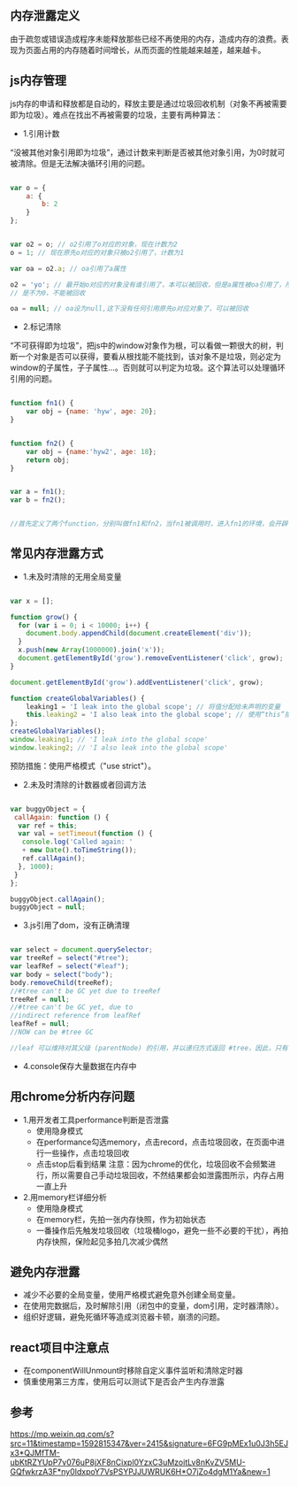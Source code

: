 ## 内存泄露定义
由于疏忽或错误造成程序未能释放那些已经不再使用的内存，造成内存的浪费。表现为页面占用的内存随着时间增长，从而页面的性能越来越差，越来越卡。

## js内存管理
js内存的申请和释放都是自动的，释放主要是通过垃圾回收机制（对象不再被需要即为垃圾）。难点在找出不再被需要的垃圾，主要有两种算法：
 
- 1.引用计数

“没被其他对象引用即为垃圾”，通过计数来判断是否被其他对象引用，为0时就可被清除。但是无法解决循环引用的问题。

```js

var o = {
	a: {
		b: 2
	}
};


var o2 = o; // o2引用了o对应的对象，现在计数为2
o = 1; // 现在原先o对应的对象只被o2引用了，计数为1

var oa = o2.a; // oa引用了a属性

o2 = 'yo'; // 最开始o对应的对象没有谁引用了，本可以被回收，但是a属性被oa引用了，所以引用计数还
// 是不为0，不能被回收

oa = null; // oa设为null,这下没有任何引用原先o对应对象了，可以被回收
```

- 2.标记清除

“不可获得即为垃圾”，把js中的window对象作为根，可以看做一颗很大的树，判断一个对象是否可以获得，要看从根找能不能找到，该对象不是垃圾，则必定为window的子属性，子子属性...。否则就可以判定为垃圾。这个算法可以处理循环引用的问题。
```js

function fn1() {
	var obj = {name: 'hyw', age: 20};
}


function fn2() {
	var obj = {name:'hyw2', age: 18};
	return obj;
}


var a = fn1();
var b = fn2();


//首先定义了两个function，分别叫做fn1和fn2，当fn1被调用时，进入fn1的环境，会开辟一块内存存放对象obj，被标记记入环境;，而当调用结束后，出了fn1的环境，那么该块内存会被js引擎中的垃圾回收器自动释放；在fn2被调用的过程中，返回的对象被全局变量b所指向，所以该块内存并不会被释放。
```

## 常见内存泄露方式
- 1.未及时清除的无用全局变量

```js

var x = [];

function grow() {
  for (var i = 0; i < 10000; i++) {
    document.body.appendChild(document.createElement('div'));
  }
  x.push(new Array(1000000).join('x'));
  document.getElementById('grow').removeEventListener('click', grow);
}

document.getElementById('grow').addEventListener('click', grow);

```
```js
function createGlobalVariables() {
    leaking1 = 'I leak into the global scope'; // 将值分配给未声明的变量
    this.leaking2 = 'I also leak into the global scope'; // 使用“this”指向全局对象。
};
createGlobalVariables();
window.leaking1; // 'I leak into the global scope'
window.leaking2; // 'I also leak into the global scope'

```
预防措施：使用严格模式（"use strict"）。

- 2.未及时清除的计数器或者回调方法
 
```js

var buggyObject = {
 callAgain: function () {
  var ref = this;
  var val = setTimeout(function () {
   console.log('Called again: ' 
   + new Date().toTimeString()); 
   ref.callAgain();
  }, 1000);
 }
};

buggyObject.callAgain();
buggyObject = null;
```

- 3.js引用了dom，没有正确清理

```js

var select = document.querySelector;
var treeRef = select("#tree");
var leafRef = select("#leaf");
var body = select("body");
body.removeChild(treeRef);
//#tree can't be GC yet due to treeRef
treeRef = null;
//#tree can't be GC yet, due to 
//indirect reference from leafRef
leafRef = null;
//NOW can be #tree GC

//leaf 可以维持对其父级 (parentNode) 的引用，并以递归方式返回 #tree，因此，只有 leafRef 被作废后，#tree 下的整个树才会被清除
```

- 4.console保存大量数据在内存中
 

## 用chrome分析内存问题
- 1.用开发者工具performance判断是否泄露
    - 使用隐身模式
    - 在performance勾选memory，点击record，点击垃圾回收，在页面中进行一些操作，点击垃圾回收
    - 点击stop后看到结果
注意：因为chrome的优化，垃圾回收不会频繁进行，所以需要自己手动垃圾回收，不然结果都会如泄露图所示，内存占用一直上升
- 2.用memory栏详细分析
    - 使用隐身模式
    - 在memory栏，先拍一张内存快照，作为初始状态
    - 一番操作后先触发垃圾回收（垃圾桶logo，避免一些不必要的干扰），再拍内存快照，保险起见多拍几次减少偶然


## 避免内存泄露
- 减少不必要的全局变量，使用严格模式避免意外创建全局变量。
- 在使用完数据后，及时解除引用（闭包中的变量，dom引用，定时器清除）。
- 组织好逻辑，避免死循环等造成浏览器卡顿，崩溃的问题。

## react项目中注意点
- 在componentWillUnmount时移除自定义事件监听和清除定时器
- 慎重使用第三方库，使用后可以测试下是否会产生内存泄露

## 参考
https://mp.weixin.qq.com/s?src=11&timestamp=1592815347&ver=2415&signature=6FG9pMEx1u0J3h5EJx3*QJMfTM-ubKtRZYUpP7v076uP8jXF8nCixpl0YzxC3uMzoitLv8nKvZV5MU-GQfwkrzA3F*ny0IdxpoY7VsPSYPJJUWRUK6H*O7jZo4dgM1Ya&new=1
